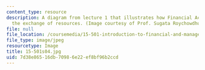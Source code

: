 ```yaml
---
content_type: resource
description: A diagram from lecture 1 that illustrates how Financial Accounting promotes
  the exchange of resources. (Image courtesy of Prof. Sugata Roychowdhury.)
file: null
file_location: /coursemedia/15-501-introduction-to-financial-and-managerial-accounting-spring-2004/7d38e86516db70986e22ef8bf96b2ccd_15-501s04.jpg
file_type: image/jpeg
resourcetype: Image
title: 15-501s04.jpg
uid: 7d38e865-16db-7098-6e22-ef8bf96b2ccd
---
```


